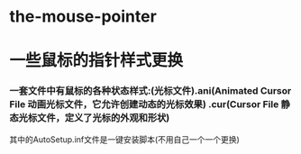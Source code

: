 # the-mouse-pointer
一些鼠标的指针样式更换
=
### 一套文件中有鼠标的各种状态样式:(光标文件).ani(Animated Cursor File 动画光标文件，它允许创建动态的光标效果) .cur(Cursor File 静态光标文件，定义了光标的外观和形状)
其中的AutoSetup.inf文件是一键安装脚本(不用自己一个一个更换)
